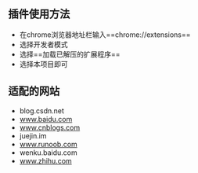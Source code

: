 ## 插件使用方法
- 在chrome浏览器地址栏输入==chrome://extensions==
- 选择开发者模式
- 选择==加载已解压的扩展程序==
- 选择本项目即可
## 适配的网站
- blog.csdn.net
- www.baidu.com
- www.cnblogs.com
- juejin.im
- www.runoob.com
- wenku.baidu.com
- www.zhihu.com